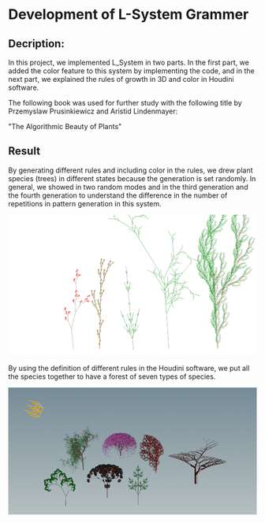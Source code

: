 # Development of L-System Grammer

## Decription:

In this project, we implemented L_System in two parts. In the first part, we added the color feature to this system by implementing the code, and in the next part, we explained the rules of growth in 3D and color in Houdini software.

The following book was used for further study with the following title by Przemyslaw Prusinkiewicz and Aristid Lindenmayer:

"The Algorithmic Beauty of Plants"

## Result

By generating different rules and including color in the rules, we drew plant species (trees) in different states because the generation is set randomly. In general, we showed in two random modes and in the third generation and the fourth generation to understand the difference in the number of repetitions in pattern generation in this system.

![Making five types of species](Forest.png  "Species ")


By using the definition of different rules in the Houdini software, we put all the species together to have a forest of seven types of species.

![Making seven types of species](Forest_2.png "species")



